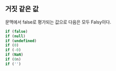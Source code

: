 ## 거짓 같은 값
문맥에서 false로 평가되는 값으로 다음은 모두 Falsy이다.
```js
if (false)
if (null)
if (undefined)
if (0)
if (-0)
if (NaN)
if (0n)
if ('')
```

